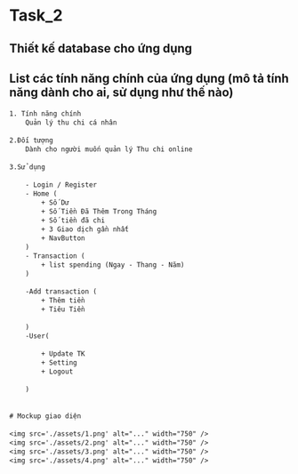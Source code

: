 # Task_2

## Thiết kế database cho ứng dụng

## List các tính năng chính của ứng dụng (mô tả tính năng dành cho ai, sử dụng như thế nào)

    1. Tính năng chính
        Quản lý thu chi cá nhân

    2.Đối tượng
        Dành cho người muốn quản lý Thu chi online

    3.Sử dụng

        - Login / Register
        - Home (
            + Số Dư
            + Số Tiền Đã Thêm Trong Tháng
            + Số tiền đã chi
            + 3 Giao dịch gần nhất
            + NavButton
        )
        - Transaction (
            + list spending (Ngay - Thang - Năm)
        )

        -Add transaction (
            + Thêm tiền
            + Tiêu Tiền

        )
        -User(

            + Update TK
            + Setting
            + Logout

        )


    # Mockup giao diện

    <img src='./assets/1.png' alt="..." width="750" />
    <img src='./assets/2.png' alt="..." width="750" />
    <img src='./assets/3.png' alt="..." width="750" />
    <img src='./assets/4.png' alt="..." width="750" />